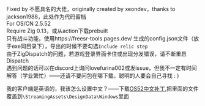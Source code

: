 Fixed by 不愿具名的大佬，originally created by xeondev，thanks to jackson1988，此处作为代码留档<br>
For OS/CN 2.5.52<br>
Require Zig 0.13，或从action下载prebuilt<br>
只有战斗功能，使用https://freesr-tools.pages.dev/ 生成的config.json文件（放于exe同目录下），导出的时候不要勾选`Include relic step`<br>
由于ZigDispatch的问题，若游戏登录界面卡住或出现分发错误，请不断重启Dispatch<br>
遇到问题的话可以在discord上询问lovefurina002或发issue，但我不一定有时间解答（学业繁忙）——还请不要问包在哪下载，聪明的人要会自己寻找 : )<br>

我的客户端是英语的，我该怎么设置中文？——下载[OS52中文补丁](https://github.com/user-attachments/files/17006389/f7bc355b161755d0310d0e326060d1c3.zip),把里面的文件覆盖到`\StreamingAssets\DesignData\Windows`里面

